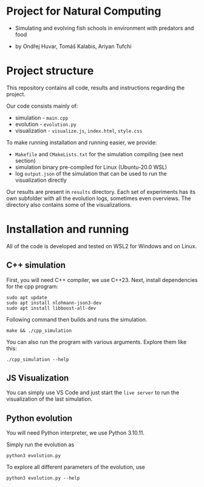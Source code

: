 # Project for Natural Computing

- Simulating and evolving fish schools in environment with predators and food

- by Ondřej Huvar, Tomáš Kalabis, Ariyan Tufchi

# Project structure

This repository contains all code, results and instructions regarding the project.

Our code consists mainly of:
- simulation - `main.cpp`
- evolution - `evolution.py`
- visualization - `visualize.js`, `index.html`, `style.css`

To make running installation and running easier, we provide:
- `Makefile` and `CMakeLists.txt` for the simulation compiling (see next section)
- simulation binary pre-compiled for Linux (Ubuntu-20.0 WSL)
- log `output.json` of the simulation that can be used to run the visualization directly

Our results are present in `results` directory.
Each set of experiments has its own subfolder with all the evolution logs, sometimes even overviews.
The directory also contains some of the visualizations.

# Installation and running

All of the code is developed and tested on WSL2 for Windows and on Linux.

## C++ simulation
First, you will need C++ compiler, we use C++23.
Next, install dependencies for the cpp program:
```shell
sudo apt update
sudo apt install nlohmann-json3-dev
sudo apt install libboost-all-dev
```

Following command then builds and runs the simulation.
```shell
make && ./cpp_simulation
```

You can also run the program with various arguments. Explore them like this:
```
./cpp_simulation --help
```

## JS Visualization

You can simply use VS Code and just start the `live server` to run the visualization of the last simulation.

## Python evolution

You will need Python interpreter, we use Python 3.10.11.

Simply run the evolution as
```
python3 evolution.py 
```

To explore all different parameters of the evolution, use
```
python3 evolution.py --help
```
